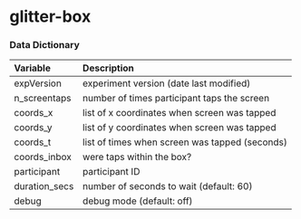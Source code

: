# glitter-box

### Data Dictionary

Variable                  | Description
:------------------------ | :--------------------------------------------------
expVersion                | experiment version (date last modified)
n\_screentaps             | number of times participant taps the screen
coords\_x                 | list of x coordinates when screen was tapped
coords\_y                 | list of y coordinates when screen was tapped
coords\_t                 | list of times when screen was tapped (seconds)
coords\_inbox             | were taps within the box?
participant               | participant ID
duration\_secs            | number of seconds to wait (default: 60)
debug                     | debug mode (default: off)

